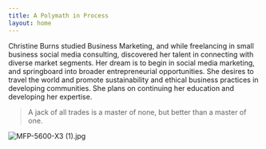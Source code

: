 ```yaml
---
title: A Polymath in Process
layout: home
---
```


<div class="container is-fluid">
  <div class="notification">
    Christine Burns studied Business Marketing, and while freelancing in small business social media consulting, discovered her talent in connecting with diverse market segments. Her dream is to begin in social media marketing, and springboard into broader entrepreneurial opportunities. She desires to travel the world and promote sustainability and ethical business practices in developing communities. She plans on continuing her education and developing her expertise.

  </div>
</div>

> A jack of all trades is a master of none, but better than a master of one. 

![MFP-5600-X3 (1).jpg](/uploads/MFP-5600-X3%20(1).jpg)
